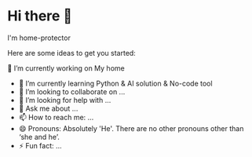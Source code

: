 # Hi there 👋
I'm home-protector

Here are some ideas to get you started:

 🔭 I’m currently working on My home
- 🌱 I’m currently learning Python & AI solution & No-code tool
- 👯 I’m looking to collaborate on ...
- 🤔 I’m looking for help with ...
- 💬 Ask me about ...
- 📫 How to reach me: ...
- 😄 Pronouns: Absolutely 'He'. There are no other pronouns other than ‘she and he’.
- ⚡ Fun fact: ...
